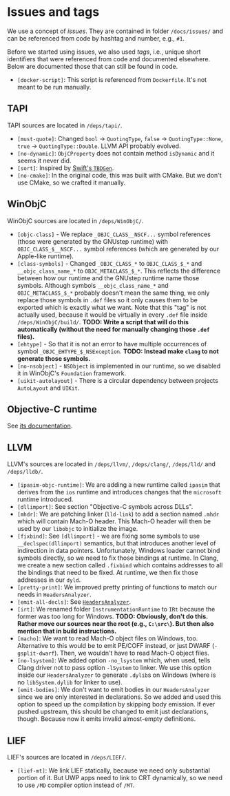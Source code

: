 # Issues and tags

We use a concept of *issues*. They are contained in folder `/docs/issues/` and
can be referenced from code by hashtag and number, e.g., `#1`.

Before we started using issues, we also used *tags*, i.e., unique short
identifiers that were referenced from code and documented elsewhere. Below are
documented those that can still be found in code.

- `[docker-script]`: This script is referenced from `Dockerfile`. It's not meant
  to be run manually.

## TAPI

TAPI sources are located in `/deps/tapi/`.

- `[must-quote]`: Changed `bool` -> `QuotingType`,
  `false` -> `QuotingType::None`, `true` -> `QuotingType::Double`.  LLVM API
  probably evolved.
- `[no-dynamic]`: `ObjCProperty` does not contain method `isDynamic` and it
  seems it never did.
- `[sort]`: Inspired by
  [Swift's `TBDGen`](https://github.com/apple/swift/blob/2f4e70bf7f4eee43bfb2f24d6215eb1f63c05d01/lib/TBDGen/tapi/TextStub_v3.cpp#L189).
- `[no-cmake]`: In the original code, this was built with CMake. But we don't
  use CMake, so we crafted it manually.

## WinObjC

WinObjC sources are located in `/deps/WinObjC/`.

- `[objc-class]` - We replace `_OBJC_CLASS__NSCF...` symbol references (those
  were generated by the GNUstep runtime) with `OBJC_CLASS_$__NSCF...` symbol
  references (which are generated by our Apple-like runtime).
- `[class-symbols]` - Changed `_OBJC_CLASS_*` to `OBJC_CLASS_$_*` and
  `__objc_class_name_*` to `OBJC_METACLASS_$_*`. This reflects the difference
  between how our runtime and the GNUstep runtime name those symbols. Although
  symbols `__objc_class_name_*` and `OBJC_METACLASS_$_*` probably doesn't mean
  the same thing, we only replace those symbols in `.def` files so it only
  causes them to be exported which is exactly what we want. Note that this "tag"
  is not actually used, because it would be virtually in every `.def` file
  inside `/deps/WinObjC/build/`. **TODO: Write a script that will do this
  automatically (without the need for manually changing those `.def` files).**
- `[ehtype]` - So that it is not an error to have multiple occurrences of symbol
  `_OBJC_EHTYPE_$_NSException`. **TODO: Instead make `clang` to not generate
  those symbols.**
- `[no-nsobject]` - `NSObject` is implemented in our runtime, so we disabled it
  in WinObjC's `Foundation` framework.
- `[uikit-autolayout]` - There is a circular dependency between projects
  `AutoLayout` and `UIKit`.

## Objective-C runtime

See [its documentation](../src/objc/README.md).

## LLVM

LLVM's sources are located in `/deps/llvm/`, `/deps/clang/`, `/deps/lld/` and
`/deps/lldb/`.

- `[ipasim-objc-runtime]`: We are adding a new runtime called `ipasim` that
  derives from the `ios` runtime and introduces changes that the `microsoft`
  runtime introduced.
- `[dllimport]`: See section "Objective-C symbols across DLLs".
- `[mhdr]`: We are patching linker (`lld-link`) to add a section named `.mhdr`
  which will contain Mach-O header. This Mach-O header will then be used by our
  `libobjc` to initialize the image.
- `[fixbind]`: See `[dllimport]` - we are fixing some symbols to use
  `__declspec(dllimport)` semantics, but that introduces another level of
  indirection in data pointers. Unfortunately, Windows loader cannot bind
  symbols directly, so we need to fix those bindings at runtime. In Clang, we
  create a new section called `.fixbind` which contains addresses to all the
  bindings that need to be fixed. At runtime, we then fix those addresses in our
  `dyld`.
- `[pretty-print]`: We improved pretty printing of functions to match our needs
  in `HeadersAnalyzer`.
- `[emit-all-decls]`: See [`HeadersAnalyzer`](../src/HeadersAnalyzer/README.md).
- `[irt]`: We renamed folder `InstrumentationRuntime` to `IRt` because the
  former was too long for Windows. **TODO: Obviously, don't do this. Rather move
  our sources near the root (e.g., `C:\src\`). But then also mention that in
  build instructions.**
- `[macho]`: We want to read Mach-O object files on Windows, too. Alternative to
  this would be to emit PE/COFF instead, or just DWARF (`-gsplit-dwarf`). Then,
  we wouldn't have to read Mach-O object files.
- `[no-lsystem]`: We added option `-no_lsystem` which, when used, tells Clang
  driver not to pass option `-lSystem` to linker. We use this option inside our
  `HeadersAnalyzer` to generate `.dylib`s on Windows (where is no
  `libSystem.dylib` for linker to use).
- `[emit-bodies]`: We don't want to emit bodies in our `HeadersAnalyzer` since
  we are only interested in declarations. So we added and used this option to
  speed up the compilation by skipping body emission. If ever pushed upstream,
  this should be changed to emit just declarations, though. Because now it emits
  invalid almost-empty definitions.

## LIEF

LIEF's sources are located in `/deps/LIEF/`.

- `[lief-mt]`: We link LIEF statically, because we need only substantial portion
  of it. But UWP apps need to link to CRT dynamically, so we need to use `/MD`
  compiler option instead of `/MT`.
